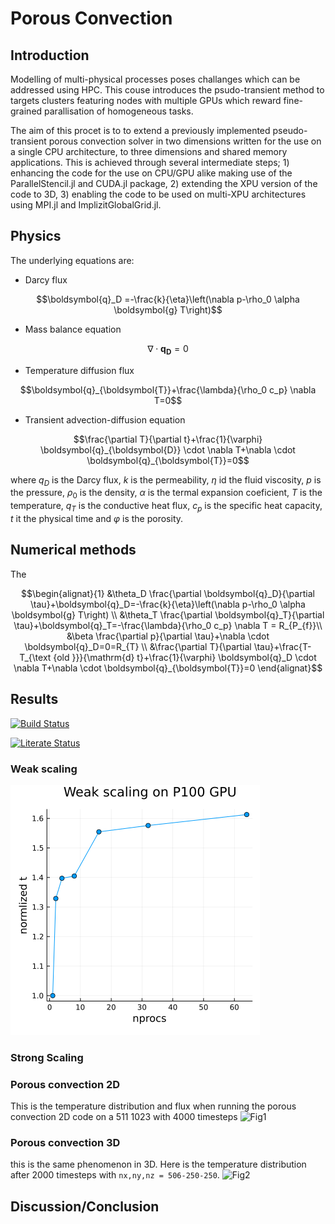 # Porous Convection

## Introduction
Modelling of multi-physical processes poses challanges which can be addressed using HPC. This couse introduces the psudo-transient method to targets clusters featuring nodes with multiple GPUs which reward fine-grained parallisation of homogeneous tasks.

The aim of this procet is to to extend a previously implemented pseudo-transient porous convection solver in two dimensions written for the use on a single CPU architecture, to three dimensions and shared memory applications. This is achieved through several intermediate steps; 1) enhancing the code for the use on CPU/GPU alike making use of the ParallelStencil.jl and CUDA.jl package, 2) extending the XPU version of the code to 3D, 3) enabling the code to be used on multi-XPU architectures using MPI.jl and ImplizitGlobalGrid.jl. 

## Physics
The underlying equations are:
 - Darcy flux
```math
\boldsymbol{q}_D =-\frac{k}{\eta}\left(\nabla p-\rho_0 \alpha \boldsymbol{g} T\right)
```
- Mass balance equation
```math
\nabla \cdot \boldsymbol{q}_{\boldsymbol{D}}=0
```
- Temperature diffusion flux
```math
\boldsymbol{q}_{\boldsymbol{T}}+\frac{\lambda}{\rho_0 c_p} \nabla T=0
```
- Transient advection-diffusion equation
```math
\frac{\partial T}{\partial t}+\frac{1}{\varphi} \boldsymbol{q}_{\boldsymbol{D}} \cdot \nabla T+\nabla \cdot \boldsymbol{q}_{\boldsymbol{T}}=0
```

where $q_{D}$ is the Darcy flux, $k$ is the permeability, $\eta$ id the fluid viscosity, $p$ is the pressure, $\rho_{0}$ is the density, $\alpha$ is the termal expansion coeficient, $T$ is the temperature, $q_{T}$ is the conductive heat flux, $c_{p}$ is the specific heat capacity, $t$ it the physical time and $\varphi$ is the porosity.

## Numerical methods
The
```math
\begin{alignat}{1}
&\theta_D \frac{\partial \boldsymbol{q}_D}{\partial \tau}+\boldsymbol{q}_D=-\frac{k}{\eta}\left(\nabla p-\rho_0 \alpha \boldsymbol{g} T\right) \\
&\theta_T \frac{\partial \boldsymbol{q}_T}{\partial \tau}+\boldsymbol{q}_T=-\frac{\lambda}{\rho_0 c_p} \nabla T = R_{P_{f}}\\
&\beta \frac{\partial p}{\partial \tau}+\nabla \cdot \boldsymbol{q}_D=0=R_{T} \\
&\frac{\partial T}{\partial \tau}+\frac{T-T_{\text {old }}}{\mathrm{d} t}+\frac{1}{\varphi} \boldsymbol{q}_D \cdot \nabla T+\nabla \cdot \boldsymbol{q}_{\boldsymbol{T}}=0
\end{alignat}
```


## Results

[![Build Status](https://github.com/TheFibonacciEffect/pde-on-gpu-gutsche/actions/workflows/CI.yml/badge.svg)](https://github.com/TheFibonacciEffect/pde-on-gpu-gutsche/actions/workflows/CI.yml)

[![Literate Status](https://github.com/TheFibonacciEffect/pde-on-gpu-gutsche/actions/workflows/Literate.yml/badge.svg)](https://github.com/TheFibonacciEffect/pde-on-gpu-gutsche/actions/workflows/Literate.yml)

<!-- [![Build Status](https://github.com/omlins/ParallelStencil.jl/workflows/CI/badge.svg)](https://github.com/omlins/ParallelStencil.jl/actions) -->

### Weak scaling
![weak scaling](../lecture8/docs/weak_scaling.png)

### Strong Scaling


### Porous convection 2D
This is the temperature distribution and flux when running the porous convection 2D code on a 511 1023 with 4000 timesteps
![Fig1](docs/PorousConvection2D.gif)


### Porous convection 3D
this is the same phenomenon in 3D. Here is the temperature distribution after 2000 timesteps with `nx,ny,nz = 506-250-250`.
![Fig2](docs/porous_conv_multixpu.gif)
## Discussion/Conclusion
